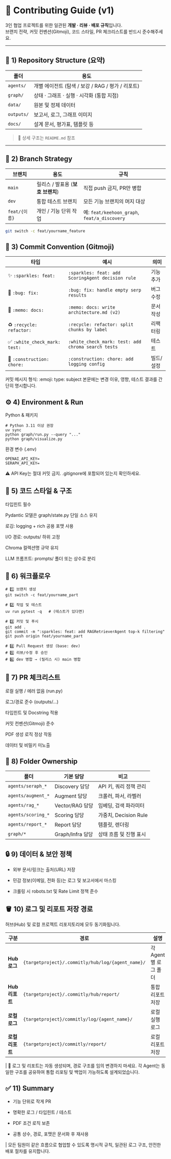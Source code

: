 # 🤝 Contributing Guide (v1)

3인 협업 프로젝트를 위한 일관된 **개발 · 리뷰 · 배포 규칙**입니다.  
브랜치 전략, 커밋 컨벤션(Gitmoji), 코드 스타일, PR 체크리스트를 반드시 준수해주세요.

---

## 🧱 1) Repository Structure (요약)

| 폴더 | 용도 |
|------|------|
| `agents/` | 개별 에이전트 (탐색 / 보강 / RAG / 평가 / 리포트) |
| `graph/` | 상태 · 그래프 · 실행 · 시각화 (통합 지점) |
| `data/` | 원본 및 정제 데이터 |
| `outputs/` | 보고서, 로그, 그래프 이미지 |
| `docs/` | 설계 문서, 평가표, 템플릿 등 |
> 📘 상세 구조는 `README.md` 참조

---

## 🌿 2) Branch Strategy

| 브랜치 | 용도 | 규칙 |
|--------|------|------|
| `main` | 릴리스 / 발표용 (**보호 브랜치**) | 직접 push 금지, PR만 병합 |
| `dev` | 통합 테스트 브랜치 | 모든 기능 브랜치의 머지 대상 |
| `feat/{이름}` | 개인 / 기능 단위 작업 | 예: `feat/keehoon_graph`, `feat/a_discovery` |

```bash
git switch -c feat/yourname_feature
```

## 🧩 3) Commit Convention (Gitmoji)

| 타입                           | 예시                                                 | 의미    |
| ---------------------------- | -------------------------------------------------- | ----- |
| ✨ `:sparkles: feat:`         | `:sparkles: feat: add ScoringAgent decision rule`  | 기능 추가 |
| 🐛 `:bug: fix:`              | `:bug: fix: handle empty serp results`             | 버그 수정 |
| 📝 `:memo: docs:`            | `:memo: docs: write architecture.md (v2)`          | 문서 작성 |
| ♻️ `:recycle: refactor:`     | `:recycle: refactor: split chunks by label`        | 리팩터링  |
| ✅ `:white_check_mark: test:` | `:white_check_mark: test: add chroma search tests` | 테스트   |
| 🚧 `:construction: chore:`   | `:construction: chore: add logging config`         | 빌드/설정 |

커밋 메시지 형식:
:emoji: type: subject
본문에는 변경 이유, 영향, 테스트 결과를 간단히 명시합니다.

## ⚙️ 4) Environment & Run

Python & 패키지

```
# Python 3.11 이상 권장
uv sync
python graph/run.py --query "..."
python graph/visualize.py
```

환경 변수 (.env)

```
OPENAI_API_KEY=
SERAPH_API_KEY=
```

⚠️ API Key는 절대 커밋 금지. .gitignore에 포함되어 있는지 확인하세요.

## 🧠 5) 코드 스타일 & 구조

타입힌트 필수

Pydantic 모델은 graph/state.py 단일 소스 유지

로깅: logging + rich 공용 포맷 사용

I/O 경로: outputs/ 하위 고정

Chroma 컬렉션명 규약 유지

LLM 프롬프트: prompts/ 폴더 또는 상수로 분리

## 🔁 6) 워크플로우
```
# 1️⃣ 브랜치 생성
git switch -c feat/yourname_part

# 2️⃣ 작업 및 테스트
uv run pytest -q   # (테스트가 있다면)

# 3️⃣ 커밋 및 푸시
git add .
git commit -m ":sparkles: feat: add RAGRetrieverAgent top-k filtering"
git push origin feat/yourname_part

# 4️⃣ Pull Request 생성 (base: dev)
# 5️⃣ 리뷰/수정 후 승인
# 6️⃣ dev 병합 → (릴리스 시) main 병합
```

## 🧾 7) PR 체크리스트

 로컬 실행 / 에러 없음 (run.py)

 로그/경로 준수 (outputs/...)

 타입힌트 및 Docstring 적용

 커밋 컨벤션(Gitmoji) 준수

 PDF 생성 로직 정상 작동

 데이터 및 비밀키 미노출

## 📂 8) Folder Ownership

| 폴더                 | 기본 담당          | 비고                 |
| ------------------ | -------------- | ------------------ |
| `agents/seraph_*`  | Discovery 담당   | API 키, 쿼리 정책 관리    |
| `agents/augment_*` | Augment 담당     | 크롤러, 파서, 라벨러       |
| `agents/rag_*`     | Vector/RAG 담당  | 임베딩, 검색 파라미터       |
| `agents/scoring_*` | Scoring 담당     | 가중치, Decision Rule |
| `agents/report_*`  | Report 담당      | 템플릿, 렌더링           |
| `graph/*`          | Graph/Infra 담당 | 상태 흐름 및 진행 표시      |

## 🔒 9) 데이터 & 보안 정책

* 외부 문서/링크는 출처(URL) 저장

* 민감 정보(이메일, 전화 등)는 로그 및 보고서에서 마스킹

* 크롤링 시 robots.txt 및 Rate Limit 정책 준수

## 🪣 10) 로그 및 리포트 저장 경로

허브(Hub) 및 로컬 프로젝트 리포지토리에 모두 동기화됩니다.

| 구분          | 경로                                                | 설명             |
| ----------- | ------------------------------------------------- | -------------- |
| **Hub 로그**  | `{targetproject}/.commitly/hub/log/{agent_name}/` | 각 Agent별 로그 폴더 |
| **Hub 리포트** | `{targetproject}/.commitly/hub/report/`           | 통합 리포트 저장      |
| **로컬 로그**   | `{targetproject}/commitly/log/{agent_name}/`      | 로컬 실행 로그       |
| **로컬 리포트**  | `{targetproject}/commitly/report/`                | 로컬 리포트 저장      |

| 🧩 로그 및 리포트는 자동 생성되며, 경로 구조를 임의 변경하지 마세요.
각 Agent는 동일한 구조를 공유하여 통합 리포팅 및 백업이 가능하도록 설계되었습니다.

## ✅ 11) Summary

* 기능 단위로 작게 PR

* 명확한 로그 / 타입힌트 / 테스트

* PDF 조건 로직 보존

* 공통 상수, 경로, 포맷은 문서화 후 재사용

| 모든 팀원이 같은 흐름으로 협업할 수 있도록 명시적 규칙, 일관된 로그 구조, 안전한 배포 절차를 유지합니다.
